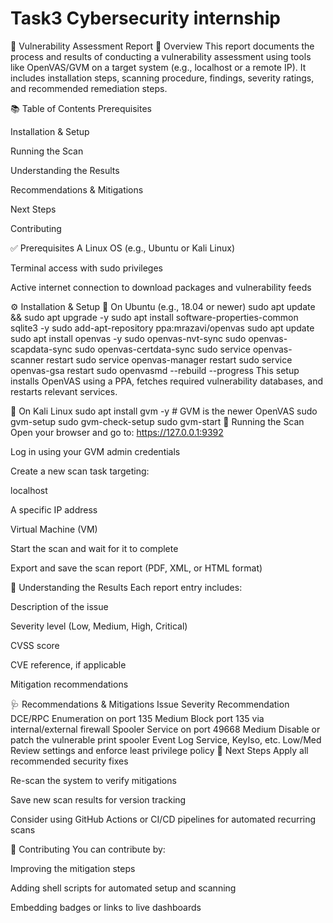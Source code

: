 # Task3 Cybersecurity internship 

🔐 Vulnerability Assessment Report
🧾 Overview
This report documents the process and results of conducting a vulnerability assessment using tools like OpenVAS/GVM on a target system (e.g., localhost or a remote IP). It includes installation steps, scanning procedure, findings, severity ratings, and recommended remediation steps.

📚 Table of Contents
Prerequisites

Installation & Setup

Running the Scan

Understanding the Results

Recommendations & Mitigations

Next Steps

Contributing

✅ Prerequisites
A Linux OS (e.g., Ubuntu or Kali Linux)

Terminal access with sudo privileges

Active internet connection to download packages and vulnerability feeds

⚙️ Installation & Setup
🔧 On Ubuntu (e.g., 18.04 or newer)
sudo apt update && sudo apt upgrade -y
sudo apt install software-properties-common sqlite3 -y
sudo add-apt-repository ppa:mrazavi/openvas
sudo apt update
sudo apt install openvas -y
sudo openvas-nvt-sync
sudo openvas-scapdata-sync
sudo openvas-certdata-sync
sudo service openvas-scanner restart
sudo service openvas-manager restart
sudo service openvas-gsa restart
sudo openvasmd --rebuild --progress
This setup installs OpenVAS using a PPA, fetches required vulnerability databases, and restarts relevant services.

🐍 On Kali Linux
sudo apt install gvm -y  # GVM is the newer OpenVAS
sudo gvm-setup
sudo gvm-check-setup
sudo gvm-start
🚀 Running the Scan
Open your browser and go to: https://127.0.0.1:9392

Log in using your GVM admin credentials

Create a new scan task targeting:

localhost

A specific IP address

Virtual Machine (VM)

Start the scan and wait for it to complete

Export and save the scan report (PDF, XML, or HTML format)

🧠 Understanding the Results
Each report entry includes:

Description of the issue

Severity level (Low, Medium, High, Critical)

CVSS score

CVE reference, if applicable

Mitigation recommendations

🩺 Recommendations & Mitigations
Issue	Severity	Recommendation
DCE/RPC Enumeration on port 135	Medium	Block port 135 via internal/external firewall
Spooler Service on port 49668	Medium	Disable or patch the vulnerable print spooler
Event Log Service, KeyIso, etc.	Low/Med	Review settings and enforce least privilege policy
🔄 Next Steps
Apply all recommended security fixes

Re-scan the system to verify mitigations

Save new scan results for version tracking

Consider using GitHub Actions or CI/CD pipelines for automated recurring scans

🤝 Contributing
You can contribute by:

Improving the mitigation steps

Adding shell scripts for automated setup and scanning

Embedding badges or links to live dashboards
